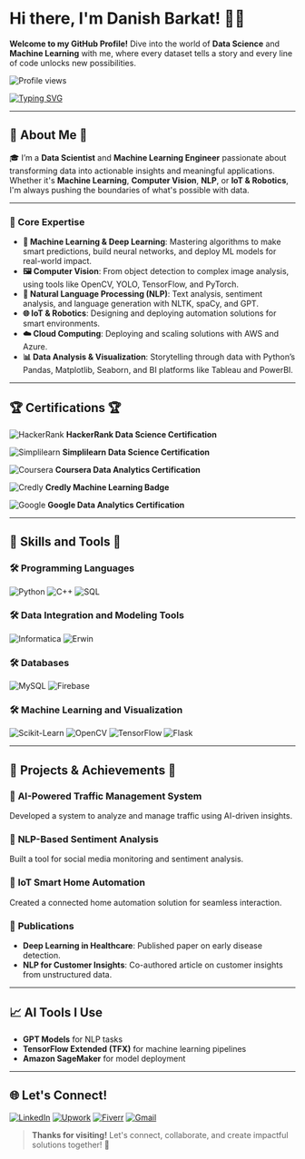 # Hi there, I'm Danish Barkat! 👋🚀

**Welcome to my GitHub Profile!** Dive into the world of **Data Science** and **Machine Learning** with me, where every dataset tells a story and every line of code unlocks new possibilities.

![Profile views](https://komarev.com/ghpvc/?username=Dan-445&color=brightgreen)

[![Typing SVG](https://readme-typing-svg.herokuapp.com?lines=Data+Scientist+%26+ML+Engineer;Deep+Learning+Expert;Cloud+Computing+Enthusiast;Always+Learning+%F0%9F%92%AB;Let%27s+Build+Something+Amazing!&center=true&width=500&height=50)](https://github.com/Dan-445/Dan-445/)

---

## 🌟 About Me 🌟

🎓 I’m a **Data Scientist** and **Machine Learning Engineer** passionate about transforming data into actionable insights and meaningful applications. Whether it's **Machine Learning**, **Computer Vision**, **NLP**, or **IoT & Robotics**, I'm always pushing the boundaries of what's possible with data.

---

### 🔑 Core Expertise
- **🤖 Machine Learning & Deep Learning**: Mastering algorithms to make smart predictions, build neural networks, and deploy ML models for real-world impact.
- **🖼️ Computer Vision**: From object detection to complex image analysis, using tools like OpenCV, YOLO, TensorFlow, and PyTorch.
- **💬 Natural Language Processing (NLP)**: Text analysis, sentiment analysis, and language generation with NLTK, spaCy, and GPT.
- **🌐 IoT & Robotics**: Designing and deploying automation solutions for smart environments.
- **☁️ Cloud Computing**: Deploying and scaling solutions with AWS and Azure.
- **📊 Data Analysis & Visualization**: Storytelling through data with Python’s Pandas, Matplotlib, Seaborn, and BI platforms like Tableau and PowerBI.

---

## 🏆 Certifications 🏆

![HackerRank](https://hrcdn.net/fcore/assets/brand/logo-new-white-green-a5cb16e0ae.svg) **HackerRank Data Science Certification**

![Simplilearn](https://www.simplilearn.com/ice9/assets/skillup-logo-new.svgz) **Simplilearn Data Science Certification**

![Coursera](https://miro.medium.com/v2/resize:fit:1400/1*ErQpF8e8pDOZSlxZBDdt_Q.png) **Coursera Data Analytics Certification**

![Credly](https://img.icons8.com/color/48/000000/credly.png) **Credly Machine Learning Badge**

![Google](https://img.icons8.com/color/48/000000/google-logo.png) **Google Data Analytics Certification**

---

## 🔧 Skills and Tools 🔧

### 🛠️ Programming Languages
![Python](https://img.shields.io/badge/Python-%233776AB.svg?style=for-the-badge&logo=python&logoColor=white)
![C++](https://img.shields.io/badge/C++-%2300599C.svg?style=for-the-badge&logo=cplusplus&logoColor=white)
![SQL](https://img.shields.io/badge/SQL-%2300f.svg?style=for-the-badge&logo=mysql&logoColor=white)

### 🛠️ Data Integration and Modeling Tools
![Informatica](https://img.shields.io/badge/Informatica-%23FFCA28.svg?style=for-the-badge&logo=informatica&logoColor=black)
![Erwin](https://img.shields.io/badge/Erwin-%23FFCA28.svg?style=for-the-badge&logo=erwin&logoColor=black)

### 🛠️ Databases
![MySQL](https://img.shields.io/badge/MySQL-%234479A1.svg?style=for-the-badge&logo=mysql&logoColor=white)
![Firebase](https://img.shields.io/badge/Firebase-%23FFCA28.svg?style=for-the-badge&logo=firebase&logoColor=black)

### 🛠️ Machine Learning and Visualization
![Scikit-Learn](https://img.shields.io/badge/Scikit--Learn-%23F7931E.svg?style=for-the-badge&logo=scikit-learn&logoColor=white)
![OpenCV](https://img.shields.io/badge/OpenCV-%235C3EE8.svg?style=for-the-badge&logo=opencv&logoColor=white)
![TensorFlow](https://img.shields.io/badge/TensorFlow-%23FF6F00.svg?style=for-the-badge&logo=tensorflow&logoColor=white)
![Flask](https://img.shields.io/badge/Flask-%23000.svg?style=for-the-badge&logo=flask&logoColor=white)

---

## 🚀 Projects & Achievements 🚀

### 🔹 **AI-Powered Traffic Management System**
Developed a system to analyze and manage traffic using AI-driven insights.

### 🔹 **NLP-Based Sentiment Analysis**
Built a tool for social media monitoring and sentiment analysis.

### 🔹 **IoT Smart Home Automation**
Created a connected home automation solution for seamless interaction.

### 🌟 **Publications**
- **Deep Learning in Healthcare**: Published paper on early disease detection.
- **NLP for Customer Insights**: Co-authored article on customer insights from unstructured data.

---

## 📈 AI Tools I Use

- **GPT Models** for NLP tasks
- **TensorFlow Extended (TFX)** for machine learning pipelines
- **Amazon SageMaker** for model deployment

---

## 🌐 Let's Connect!

[![LinkedIn](https://img.icons8.com/color/48/000000/linkedin-circled--v3.gif)](https://www.linkedin.com/in/danish-barkat)
[![Upwork](https://img.icons8.com/color/48/000000/upwork.png)](https://www.upwork.com/freelancers/~01a9a00afda63ff8cf)
[![Fiverr](https://img.icons8.com/color/48/000000/fiverr.png)](https://www.fiverr.com/grayorb)
[![Gmail](https://img.icons8.com/fluency/48/000000/gmail-new.png)](mailto:barkatdanish44@gmail.com)

> **Thanks for visiting!** Let's connect, collaborate, and create impactful solutions together! 🚀

